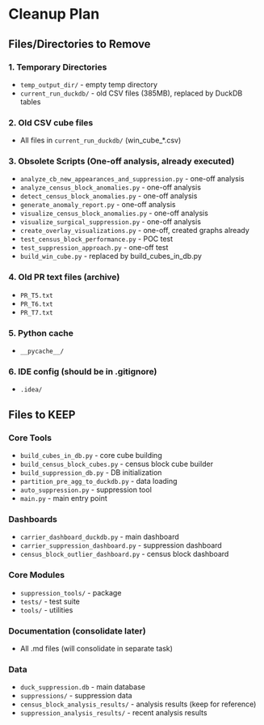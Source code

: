 # Cleanup Plan

## Files/Directories to Remove

### 1. Temporary Directories
- `temp_output_dir/` - empty temp directory
- `current_run_duckdb/` - old CSV files (385MB), replaced by DuckDB tables

### 2. Old CSV cube files
- All files in `current_run_duckdb/` (win_cube_*.csv)

### 3. Obsolete Scripts (One-off analysis, already executed)
- `analyze_cb_new_appearances_and_suppression.py` - one-off analysis
- `analyze_census_block_anomalies.py` - one-off analysis
- `detect_census_block_anomalies.py` - one-off analysis
- `generate_anomaly_report.py` - one-off analysis
- `visualize_census_block_anomalies.py` - one-off analysis
- `visualize_surgical_suppression.py` - one-off analysis
- `create_overlay_visualizations.py` - one-off, created graphs already
- `test_census_block_performance.py` - POC test
- `test_suppression_approach.py` - one-off test
- `build_win_cube.py` - replaced by build_cubes_in_db.py

### 4. Old PR text files (archive)
- `PR_T5.txt`
- `PR_T6.txt`
- `PR_T7.txt`

### 5. Python cache
- `__pycache__/`

### 6. IDE config (should be in .gitignore)
- `.idea/`

## Files to KEEP

### Core Tools
- `build_cubes_in_db.py` - core cube building
- `build_census_block_cubes.py` - census block cube builder
- `build_suppression_db.py` - DB initialization
- `partition_pre_agg_to_duckdb.py` - data loading
- `auto_suppression.py` - suppression tool
- `main.py` - main entry point

### Dashboards
- `carrier_dashboard_duckdb.py` - main dashboard
- `carrier_suppression_dashboard.py` - suppression dashboard
- `census_block_outlier_dashboard.py` - census block dashboard

### Core Modules
- `suppression_tools/` - package
- `tests/` - test suite
- `tools/` - utilities

### Documentation (consolidate later)
- All .md files (will consolidate in separate task)

### Data
- `duck_suppression.db` - main database
- `suppressions/` - suppression data
- `census_block_analysis_results/` - analysis results (keep for reference)
- `suppression_analysis_results/` - recent analysis results

